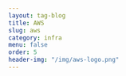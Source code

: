 ```yaml
---
layout: tag-blog
title: AWS
slug: aws
category: infra
menu: false
order: 5
header-img: "/img/aws-logo.png"
---
```

